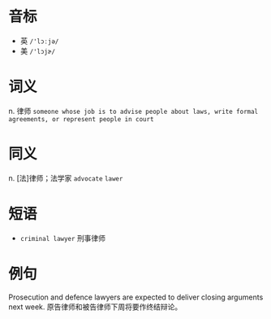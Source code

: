 # 音标

- 英 `/'lɔːjə/`
- 美 `/'lɔjɚ/`

# 词义

n. 律师
`someone whose job is to advise people about laws, write formal agreements, or represent people in court`

# 同义

n. [法]律师；法学家
`advocate` `lawer`

# 短语

- `criminal lawyer` 刑事律师

# 例句

Prosecution and defence lawyers are expected to deliver closing arguments next week.
原告律师和被告律师下周将要作终结辩论。


